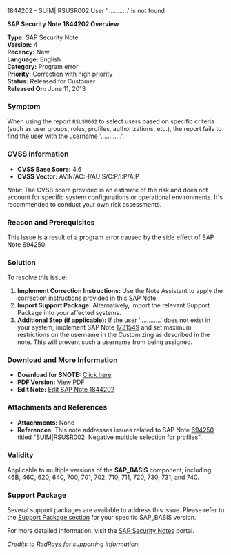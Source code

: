 1844202 - SUIM| RSUSR002 User '............' is not found

**SAP Security Note 1844202 Overview**

**Type:** SAP Security Note  
**Version:** 4  
**Recency:** New  
**Language:** English  
**Category:** Program error  
**Priority:** Correction with high priority  
**Status:** Released for Customer  
**Released On:** June 11, 2013

### **Symptom**
When using the report `RSUSR002` to select users based on specific criteria (such as user groups, roles, profiles, authorizations, etc.), the report fails to find the user with the username '............'.

### **CVSS Information**
- **CVSS Base Score:** 4.6
- **CVSS Vector:** AV:N/AC:H/AU:S/C:P/I:P/A:P

*Note:* The CVSS score provided is an estimate of the risk and does not account for specific system configurations or operational environments. It's recommended to conduct your own risk assessments.

### **Reason and Prerequisites**
This issue is a result of a program error caused by the side effect of SAP Note 694250.

### **Solution**
To resolve this issue:
1. **Implement Correction Instructions:** Use the Note Assistant to apply the correction instructions provided in this SAP Note.
2. **Import Support Package:** Alternatively, import the relevant Support Package into your affected systems.
3. **Additional Step (if applicable):** If the user '............' does not exist in your system, implement SAP Note [1731549](https://me.sap.com/notes/1731549) and set maximum restrictions on the username in the Customizing as described in the note. This will prevent such a username from being assigned.

### **Download and More Information**
- **Download for SNOTE:** [Click here](https://notesdownloads.sap.com/note/0040000010900292017)
- **PDF Version:** [View PDF](https://userapps.support.sap.com/sap/support/sfm/notes/print/0001844202?language=en-US&token=F5B668EE779EBF814B6136ED98857DE1)
- **Edit Note:** [Edit SAP Note 1844202](https://me.sap.com/sap/support/notes/edit/0001844202)

### **Attachments and References**
- **Attachments:** None
- **References:** This note addresses issues related to SAP Note [694250](https://me.sap.com/notes/694250) titled "SUIM|RSUSR002: Negative multiple selection for profiles".

### **Validity**
Applicable to multiple versions of the **SAP_BASIS** component, including 46B, 46C, 620, 640, 700, 701, 702, 710, 711, 720, 730, 731, and 740.

### **Support Package**
Several support packages are available to address this issue. Please refer to the [Support Package section](https://me.sap.com/supportpackage/SAPKB1844202) for your specific SAP_BASIS version.

For more detailed information, visit the [SAP Security Notes](https://me.sap.com/securitynotes) portal.

*Credits to [RedRays](https://redrays.io) for supporting information.*